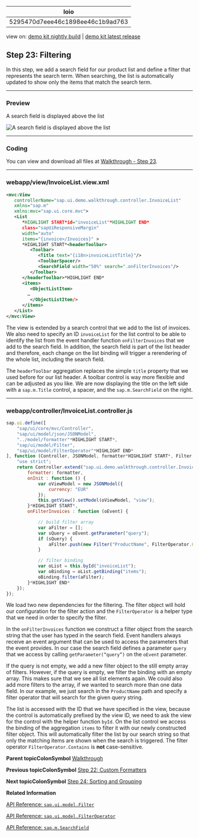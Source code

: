 <!-- loio5295470d7eee46c1898ee46c1b9ad763 -->

| loio |
| -----|
| 5295470d7eee46c1898ee46c1b9ad763 |

<div id="loio">

view on: [demo kit nightly build](https://openui5nightly.hana.ondemand.com/#/topic/5295470d7eee46c1898ee46c1b9ad763) | [demo kit latest release](https://openui5.hana.ondemand.com/#/topic/5295470d7eee46c1898ee46c1b9ad763)</div>

## Step 23: Filtering

In this step, we add a search field for our product list and define a filter that represents the search term. When searching, the list is automatically updated to show only the items that match the search term.

***

### Preview

   
  
<a name="loio5295470d7eee46c1898ee46c1b9ad763__fig_r1j_pst_mr"/>A search field is displayed above the list

 ![](loiob59b3ed9928549d4bf7e4d0f9f5b5dc8_HiRes.png "A search field is displayed above the list") 

***

<a name="loio5295470d7eee46c1898ee46c1b9ad763__section_qx5_wch_ycb"/>

### Coding

You can view and download all files at [Walkthrough - Step 23](https://openui5.hana.ondemand.com/explored.html#/sample/sap.m.tutorial.walkthrough.23/preview).

***

<a name="loio5295470d7eee46c1898ee46c1b9ad763__section_rx5_wch_ycb"/>

### webapp/view/InvoiceList.view.xml

``` xml
<mvc:View
   controllerName="sap.ui.demo.walkthrough.controller.InvoiceList"
   xmlns="sap.m"
   xmlns:mvc="sap.ui.core.mvc">
   <List
      *HIGHLIGHT START*id="invoiceList"*HIGHLIGHT END*
      class="sapUiResponsiveMargin"
      width="auto"
      items="{invoice>/Invoices}" >
      *HIGHLIGHT START*<headerToolbar>
         <Toolbar>
            <Title text="{i18n>invoiceListTitle}"/>
            <ToolbarSpacer/>
            <SearchField width="50%" search=".onFilterInvoices"/>
         </Toolbar>
      </headerToolbar>*HIGHLIGHT END*
      <items>
         <ObjectListItem>
		…
         </ObjectListItem/>
      </items>
   </List>
</mvc:View>
```

The view is extended by a search control that we add to the list of invoices. We also need to specify an ID `invoiceList` for the list control to be able to identify the list from the event handler function `onFilterInvoices` that we add to the search field. In addition, the search field is part of the list header and therefore, each change on the list binding will trigger a rerendering of the whole list, including the search field.

The `headerToolbar` aggregation replaces the simple `title` property that we used before for our list header. A toolbar control is way more flexible and can be adjusted as you like. We are now displaying the title on the left side with a `sap.m.Title` control, a spacer, and the `sap.m.SearchField` on the right.

***

### webapp/controller/InvoiceList.controller.js

``` js
sap.ui.define([
	"sap/ui/core/mvc/Controller",
	"sap/ui/model/json/JSONModel",
	"../model/formatter"*HIGHLIGHT START*,
	"sap/ui/model/Filter",
	"sap/ui/model/FilterOperator"*HIGHLIGHT END*
], function (Controller, JSONModel, formatter*HIGHLIGHT START*, Filter, FilterOperator*HIGHLIGHT END*) {
	"use strict";
	return Controller.extend("sap.ui.demo.walkthrough.controller.InvoiceList", {
		formatter: formatter, 
		onInit : function () {
			var oViewModel = new JSONModel({
				currency: "EUR"
			});
			this.getView().setModel(oViewModel, "view");
		}*HIGHLIGHT START*,
		onFilterInvoices : function (oEvent) {

			// build filter array
			var aFilter = [];
			var sQuery = oEvent.getParameter("query");
			if (sQuery) {
				aFilter.push(new Filter("ProductName", FilterOperator.Contains, sQuery));
			}

			// filter binding
			var oList = this.byId("invoiceList");
			var oBinding = oList.getBinding("items");
			oBinding.filter(aFilter);
		}*HIGHLIGHT END*
	});
});
```

We load two new dependencies for the filtering. The filter object will hold our configuration for the filter action and the `FilterOperator` is a helper type that we need in order to specify the filter.

In the `onFilterInvoices` function we construct a filter object from the search string that the user has typed in the search field. Event handlers always receive an event argument that can be used to access the parameters that the event provides. In our case the search field defines a parameter `query` that we access by calling `getParameter(“query”)` on the `oEvent` parameter.

If the query is not empty, we add a new filter object to the still empty array of filters. However, if the query is empty, we filter the binding with an empty array. This makes sure that we see all list elements again. We could also add more filters to the array, if we wanted to search more than one data field. In our example, we just search in the `ProductName` path and specify a filter operator that will search for the given query string.

The list is accessed with the ID that we have specified in the view, because the control is automatically prefixed by the view ID, we need to ask the view for the control with the helper function `byId`. On the list control we access the binding of the aggregation `items` to filter it with our newly constructed filter object. This will automatically filter the list by our search string so that only the matching items are shown when the search is triggered. The filter operator `FilterOperator.Contains` is **not** case-sensitive.

**Parent topicColonSymbol** [Walkthrough](Walkthrough_3da5f4b.md "In this tutorial we will introduce you to all major development paradigms of OpenUI5.")

**Previous topicColonSymbol** [Step 22: Custom Formatters](Step_22_Custom_Formatters_0f8626e.md "If we want to do a more complex logic for formatting properties of our data model, we can also write a custom formatting function. We will now add a localized status with a custom formatter, because the status in our data model is in a rather technical format.")

**Next topicColonSymbol** [Step 24: Sorting and Grouping](Step_24_Sorting_and_Grouping_c4b2a32.md "To make our list of invoices even more user-friendly, we sort it alphabetically instead of just showing the order from the data model. Additionally, we introduce groups and add the company that ships the products so that the data is easier to consume.")

**Related Information**  


[API Reference: `sap.ui.model.Filter`](https://openui5.hana.ondemand.com/#docs/api/symbols/sap.ui.model.Filter.html)

[API Reference: `sap.ui.model.FilterOperator`](https://openui5.hana.ondemand.com/#docs/api/symbols/sap.ui.model.FilterOperator.html)

[API Reference: `sap.m.SearchField`](https://openui5.hana.ondemand.com/#docs/api/symbols/sap.m.SearchField.html)


